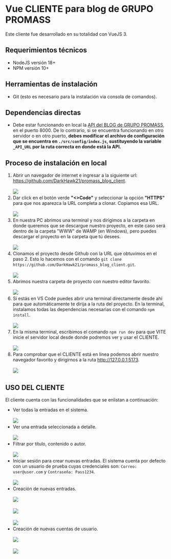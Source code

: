 # Vue CLIENTE para blog de GRUPO PROMASS

<p>Este cliente fue desarrollado en su totalidad con VueJS 3.</p>

<h2>Requerimientos técnicos</h2>

<ul>
  <li>NodeJS versión 18+</li>
  <li>NPM versión 10+</li>
</ul>

<h2>Herramientas de instalación</h2>

<ul>
  <li>Git (esto es necesario para la instalación via consola de comandos).</li>
</ul>

<h2>Dependencias directas</h2>

<ul>
  <li>Debe estar funcionando en local la <a href="https://github.com/DarkHawk21/promass_blog_api">API del BLOG de GRUPO PROMASS</a>, en el puerto 8000. De lo contrario, si se encuentra funcionando en otro servidor o en otro puerto, <strong>debes modificar el archivo de configuración que se encuentra en <code>./src/config/index.js</code>, sustituyendo la variable <code>_API_URL</code> por la ruta correcta en donde está la API.</strong></li>
</ul>

<h2>Proceso de instalación en local</h2>

<ol>
    <li>Abrir un navegador de internet e ingresar a la siguiente url: <a href='https://github.com/DarkHawk21/promass_blog_client' target="_blank">https://github.com/DarkHawk21/promass_blog_client</a>.<br><br>
    <img src="./README/1.png"></li>
    <li>Dar click en el botón verde <strong>"<>Code"</strong> y seleccionar la opción <strong>"HTTPS"</strong> para que nos aparezca la URL completa a clonar. Copiamos esa URL.<br><br><img src="./README/2.png"></li>
    <li>En nuestra PC abrimos una terminal y nos dirigimos a la carpeta en donde queremos que se descargue nuestro proyecto, en este caso será dentro de la carpeta "WWW" de WAMP (en Windows), pero puedes descargar el proyecto en la carpeta que tú desees.<br><br><img src="./README/images/3.png"></li>
    <li>Clonamos el proyecto desde Github con la URL que obtuvimos en el paso 2. Esto lo hacemos con el comando <code>git clone https://github.com/DarkHawk21/promass_blog_client.git</code>.<br><br><img src="./README/4.png"></li>
    <li>Abrimos nuestra carpeta de proyecto con nuestro editor favorito. <br><br><img src="./README/5.png"></li>
    <li>Si estás en VS Code puedes abrir una terminal directamente desde ahí para que automáticamente te dirija a la ruta del proyecto. En la terminal, instalamos todas las dependencias necesarias con el comando <code>npm install</code>.<br><br><img src="./README/6.png"></li>
    <li>En la misma terminal, escribimos el comando <code>npm run dev</code> para que VITE inicie el servidor local desde donde podremos ver y usar el CLIENTE.<br><br><img src="./README/7.png"></li>
    <li>Para comprobar que el CLIENTE está en línea podemos abrir nuestro navegador favorito y dirigirnos a la ruta <a href="http://127.0.0.1:5173" target="_blank">http://127.0.0.1:5173</a>.<br><br><img src="./README/8.png"></li>
</ol>

<h2>USO DEL CLIENTE</h2>

<p>El cliente cuenta con las funcionalidades que se enlistan a continuación:</p>

<ul>
  <li>Ver todas la entradas en el sistema.<br><br><img src="./README/8.png"></li>
  <li>Ver una entrada seleccionada a detalle.<br><br><img src="./README/13.png"></li>
  <li>Filtrar por título, contenido o autor.<br><br><img src="./README/15.png"></li>
  <li>Iniciar sesión para crear nuevas entradas. El sistema cuenta por defecto con un usuario de prueba cuyas credenciales son: <code>Correo: user@user.com</code> y <code>Contraseña: Pass1234</code>.<br><br><img src="./README/9.png"></li>
  <li>Creación de nuevas entradas.<br><br><img src="./README/10.png"><br><br><img src="./README/11.png"><br><br><img src="./README/12.png"></li>
  <li>Creación de nuevas cuentas de usuario.<br><br><img src="./README/16.png"><br><br><img src="./README/14.png"></li>
</ul>
